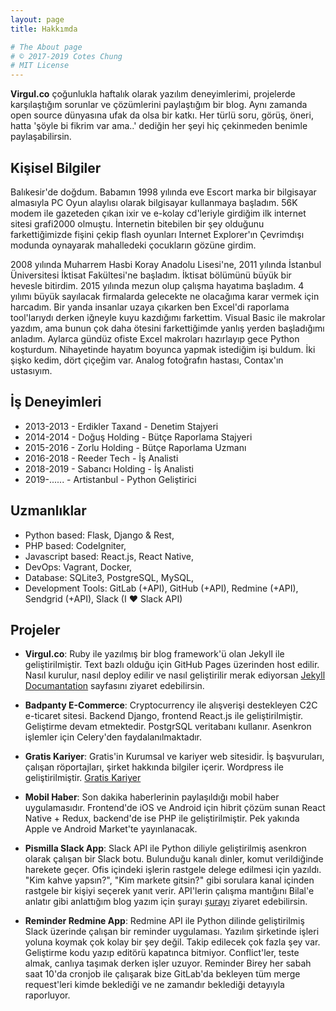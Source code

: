 ```yaml
---
layout: page
title: Hakkımda

# The About page
# © 2017-2019 Cotes Chung
# MIT License
---
```


**Virgul.co** çoğunlukla haftalık olarak yazılım deneyimlerimi, projelerde karşılaştığım sorunlar ve çözümlerini paylaştığım bir blog.
Aynı zamanda open source dünyasına ufak da olsa bir katkı. Her türlü soru, görüş, öneri, hatta 'şöyle bi fikrim var ama..' dediğin her şeyi
hiç çekinmeden benimle paylaşabilirsin.


## Kişisel Bilgiler
  Balıkesir'de doğdum. Babamın 1998 yılında eve Escort marka bir bilgisayar almasıyla PC Oyun alaylısı olarak bilgisayar kullanmaya başladım.
  56K modem ile gazeteden çıkan ixir ve e-kolay cd'leriyle girdiğim ilk internet sitesi grafi2000 olmuştu. İnternetin bitebilen bir şey olduğunu farkettiğimizde fişini çekip flash oyunları Internet Explorer'ın Çevrimdışı modunda oynayarak mahalledeki çocukların gözüne girdim.

  2008 yılında Muharrem Hasbi Koray Anadolu Lisesi'ne, 2011 yılında İstanbul Üniversitesi İktisat Fakültesi'ne başladım. İktisat bölümünü büyük bir hevesle bitirdim. 2015 yılında mezun olup çalışma hayatıma
  başladım. 4 yılımı büyük sayılacak firmalarda gelecekte ne olacağıma karar vermek için harcadım. Bir yanda insanlar uzaya çıkarken ben Excel'di raporlama tool'larıydı derken iğneyle kuyu kazdığımı farkettim. Visual Basic ile makrolar yazdım, ama bunun çok daha ötesini farkettiğimde yanlış yerden başladığımı anladım. Aylarca gündüz ofiste Excel makroları hazırlayıp gece Python koşturdum. Nihayetinde hayatım boyunca yapmak istediğim işi buldum. 
  İki şişko kedim, dört çiçeğim var. Analog fotoğrafın hastası, Contax'ın ustasıyım. 


## İş Deneyimleri
- 2013-2013 - Erdikler Taxand - Denetim Stajyeri
- 2014-2014 - Doğuş Holding - Bütçe Raporlama Stajyeri
- 2015-2016 - Zorlu Holding - Bütçe Raporlama Uzmanı
- 2016-2018 - Reeder Tech - İş Analisti
- 2018-2019 - Sabancı Holding - İş Analisti
- 2019-...... - Artistanbul - Python Geliştirici


## Uzmanlıklar
- Python based: Flask, Django & Rest,
- PHP based: CodeIgniter,
- Javascript based: React.js, React Native,
- DevOps: Vagrant, Docker,
- Database: SQLite3, PostgreSQL, MySQL,
- Development Tools: GitLab (+API), GitHub (+API), Redmine (+API), Sendgrid (+API), Slack (I ❤ Slack API)


## Projeler
- **Virgul.co**: Ruby ile yazılmış bir blog framework'ü olan Jekyll ile geliştirilmiştir. Text bazlı olduğu için GitHub Pages üzerinden host edilir. 
Nasıl kurulur, nasıl deploy edilir ve nasıl geliştirilir merak ediyorsan [Jekyll Documantation](https://jekyllrb.com/) sayfasını ziyaret edebilirsin.

- **Badpanty E-Commerce**: Cryptocurrency ile alışverişi destekleyen C2C e-ticaret sitesi. Backend Django, frontend React.js ile geliştirilmiştir. Geliştirme devam etmektedir. PostgrSQL veritabanı kullanır. Asenkron işlemler için Celery'den faydalanılmaktadır.

- **Gratis Kariyer**: Gratis'in Kurumsal ve kariyer web sitesidir. İş başvuruları, çalışan röportajları, şirket hakkında bilgiler içerir. 
Wordpress ile geliştirilmiştir. [Gratis Kariyer](https://www.gratis.com/kariyer)

- **Mobil Haber**: Son dakika haberlerinin paylaşıldığı mobil haber uygulamasıdır. Frontend'de iOS ve Android için hibrit çözüm sunan React Native + Redux, backend'de ise PHP ile geliştirilmiştir. Pek yakında Apple ve Android Market'te yayınlanacak.

- **Pismilla Slack App**: Slack API ile Python diliyle geliştirilmiş asenkron olarak çalışan bir Slack botu. Bulunduğu kanalı dinler, komut verildiğinde
harekete geçer. Ofis içindeki işlerin rastgele delege edilmesi için yazıldı. "Kim kahve yapsın?", "Kim markete gitsin?" gibi sorulara kanal içinden rastgele
bir kişiyi seçerek yanıt verir. API'lerin çalışma mantığını Bilal'e anlatır gibi anlattığım blog yazım için şurayı [şurayı](https://virgul.co/posts/api/) ziyaret edebilirsin.

- **Reminder Redmine App**: Redmine API ile Python dilinde geliştirilmiş Slack üzerinde çalışan bir reminder uygulaması. Yazılım şirketinde işleri yoluna koymak çok kolay bir şey değil. Takip edilecek çok fazla şey var. Geliştirme kodu yazıp editörü kapatınca bitmiyor. Conflict'ler, teste almak, canlıya taşımak derken işler uzuyor. Reminder Birey her sabah saat 10'da cronjob ile çalışarak bize GitLab'da bekleyen tüm merge request'leri kimde beklediği ve ne zamandır beklediği detayıyla raporluyor. 